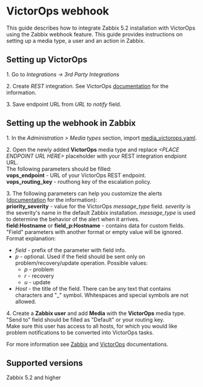 # VictorOps webhook

This guide describes how to integrate Zabbix 5.2 installation with VictorOps using the Zabbix webhook feature. This guide provides instructions on setting up a media type, a user and an action in Zabbix.<br>


## Setting up VictorOps
1\. Go to *Integrations -> 3rd Party Integrations*<br>

2\. Create *REST* integration. See VictorOps [documentation](https://help.victorops.com/knowledge-base/rest-endpoint-integration-guide/) for the information.<br>

3\. Save endpoint URL from *URL to notify* field.


## Setting up the webhook in Zabbix
1\. In the *Administration > Media types* section, import [media_victorops.yaml](media_victorops.yaml).

2\. Open the newly added **VictorOps** media type and replace *&lt;PLACE ENDPOINT URL HERE&gt;* placeholder with your REST integration endpiont URL.<br>
The following parameters should be filled:<br>
**vops_endpoint** - URL of your VictorOps REST endpoint.<br>
**vops_routing_key** - routhong key of the escalation policy.<br>

3\. The following parameters can help you customize the alerts ([documentation](https://help.victorops.com/knowledge-base/incident-fields-glossary/#glossary-of-fields) for the information):<br>
**priority_severity** - value for the VictorOps *message_type* field. *severity* is the severity's name in the default Zabbix installation. *message_type* is used to determine the behavior of the alert when it arrives.<br>
**field:Hostname** or **field_p:Hostname** - contains data for custom fields. "Field" parameters with another format or empty value will be ignored.<br>
Format explanation:<br>
- *field* - prefix of the parameter with field info.
- *p* - optional. Used if the field should be sent only on problem/recovery/update operation. Possible values:
    - *p* - problem
    - *r* - recovery
    - *u* - update
- *Host* - the title of the field. There can be any text that contains characters and "_" symbol. Whitespaces and special symbols are not allowed.

4\. Create a **Zabbix user** and add **Media** with the **VictorOps** media type.
"Send to" field should be filled as "Default" or your routing key.<br>
Make sure this user has access to all hosts, for which you would like problem notifications to be converted into VictorOps tasks.

For more information see [Zabbix](https://www.zabbix.com/documentation/5.2/manual/config/notifications) and [VictorOps](https://help.victorops.com/) documentations.

## Supported versions
Zabbix 5.2 and higher
